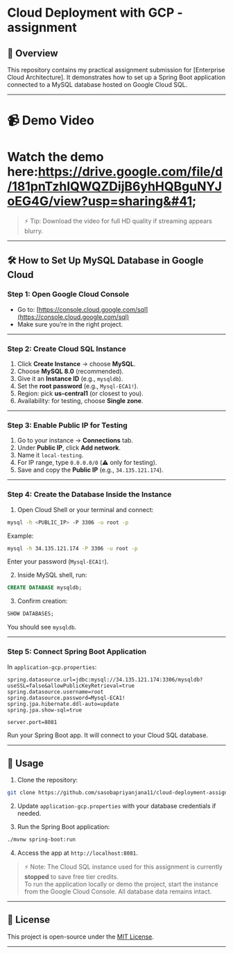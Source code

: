 
# Cloud Deployment with GCP - assignment

## 📌 Overview
This repository contains my practical assignment submission for [Enterprise Cloud Architecture]. It demonstrates how to set up a Spring Boot application connected to a MySQL database hosted on Google Cloud SQL.

---
# 📹 Demo Video

# Watch the demo here:https://drive.google.com/file/d/181pnTzhIQWQZDijB6yhHQBguNYJoEG4G/view?usp=sharing&#41;

> ⚡ Tip: Download the video for full HD quality if streaming appears blurry.

---

## 🛠️ How to Set Up MySQL Database in Google Cloud

### Step 1: Open Google Cloud Console
* Go to: [https://console.cloud.google.com/sql](https://console.cloud.google.com/sql)
* Make sure you’re in the right project.

---

### Step 2: Create Cloud SQL Instance
1. Click **Create Instance** → choose **MySQL**.
2. Choose **MySQL 8.0** (recommended).
3. Give it an **Instance ID** (e.g., `mysqldb`).
4. Set the **root password** (e.g., `Mysql-ECA1!`).
5. Region: pick **us-central1** (or closest to you).
6. Availability: for testing, choose **Single zone**.

---

### Step 3: Enable Public IP for Testing
1. Go to your instance → **Connections** tab.
2. Under **Public IP**, click **Add network**.
3. Name it `local-testing`.
4. For IP range, type `0.0.0.0/0` (⚠️ only for testing).
5. Save and copy the **Public IP** (e.g., `34.135.121.174`).

---

### Step 4: Create the Database Inside the Instance
1. Open Cloud Shell or your terminal and connect:

```bash
mysql -h <PUBLIC_IP> -P 3306 -u root -p
````

Example:

```bash
mysql -h 34.135.121.174 -P 3306 -u root -p
```

Enter your password (`Mysql-ECA1!`).

2. Inside MySQL shell, run:

```sql
CREATE DATABASE mysqldb;
```

3. Confirm creation:

```sql
SHOW DATABASES;
```

You should see `mysqldb`.

---

### Step 5: Connect Spring Boot Application

In `application-gcp.properties`:

```properties
spring.datasource.url=jdbc:mysql://34.135.121.174:3306/mysqldb?useSSL=false&allowPublicKeyRetrieval=true
spring.datasource.username=root
spring.datasource.password=Mysql-ECA1!
spring.jpa.hibernate.ddl-auto=update
spring.jpa.show-sql=true

server.port=8081
```

Run your Spring Boot app. It will connect to your Cloud SQL database.

---

## 📂 Usage

1. Clone the repository:

```bash
git clone https://github.com/sasobapriyanjana11/cloud-deployment-assignment.git
```

2. Update `application-gcp.properties` with your database credentials if needed.

3. Run the Spring Boot application:

```bash
./mvnw spring-boot:run
```

4. Access the app at `http://localhost:8081`.

> ⚡ Note: The Cloud SQL instance used for this assignment is currently **stopped** to save free tier credits.  
> To run the application locally or demo the project, start the instance from the Google Cloud Console. All database data remains intact.


---

## 🔖 License

This project is open-source under the [MIT License](LICENSE).

---
